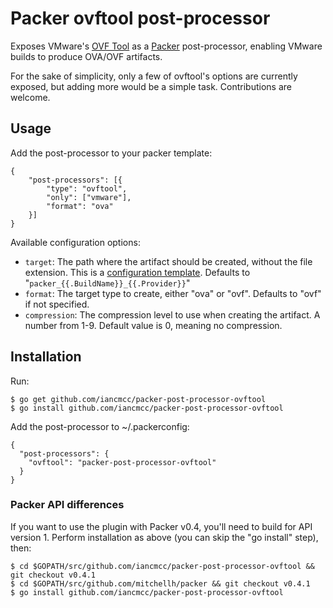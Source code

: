Packer ovftool post-processor
=============================

Exposes VMware's [OVF Tool](https://www.vmware.com/support/developer/ovf/) as
a [Packer](http://www.packer.io) post-processor, enabling VMware builds to
produce OVA/OVF artifacts.

For the sake of simplicity, only a few of ovftool's options are currently
exposed, but adding more would be a simple task. Contributions are welcome.

Usage
-----
Add the post-processor to your packer template:

    {
        "post-processors": [{
            "type": "ovftool",
            "only": ["vmware"],
            "format": "ova"
        }]
    }

Available configuration options:

* `target`: The path where the artifact should be created, without the file 
  extension. This is a [configuration template](http://www.packer.io/docs/templates/configuration-templates.html). 
  Defaults to "`packer_{{.BuildName}}_{{.Provider}}`"
* `format`:      The target type to create, either "ova" or "ovf". Defaults 
  to "ovf" if not specified.
* `compression`: The compression level to use when creating the artifact. A 
  number from 1-9. Default value is 0, meaning no compression.


Installation
------------
Run:

    $ go get github.com/iancmcc/packer-post-processor-ovftool
    $ go install github.com/iancmcc/packer-post-processor-ovftool

Add the post-processor to ~/.packerconfig:

    {
      "post-processors": {
        "ovftool": "packer-post-processor-ovftool"
      }
    }

### Packer API differences
If you want to use the plugin with Packer v0.4, you'll need to build for API
version 1. Perform installation as above (you can skip the "go install" step), then:

    $ cd $GOPATH/src/github.com/iancmcc/packer-post-processor-ovftool && git checkout v0.4.1
    $ cd $GOPATH/src/github.com/mitchellh/packer && git checkout v0.4.1
    $ go install github.com/iancmcc/packer-post-processor-ovftool

